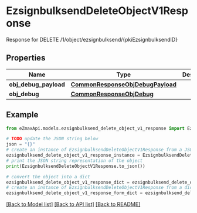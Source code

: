 # EzsignbulksendDeleteObjectV1Response

Response for DELETE /1/object/ezsignbulksend/{pkiEzsignbulksendID}

## Properties

Name | Type | Description | Notes
------------ | ------------- | ------------- | -------------
**obj_debug_payload** | [**CommonResponseObjDebugPayload**](CommonResponseObjDebugPayload.md) |  | 
**obj_debug** | [**CommonResponseObjDebug**](CommonResponseObjDebug.md) |  | [optional] 

## Example

```python
from eZmaxApi.models.ezsignbulksend_delete_object_v1_response import EzsignbulksendDeleteObjectV1Response

# TODO update the JSON string below
json = "{}"
# create an instance of EzsignbulksendDeleteObjectV1Response from a JSON string
ezsignbulksend_delete_object_v1_response_instance = EzsignbulksendDeleteObjectV1Response.from_json(json)
# print the JSON string representation of the object
print(EzsignbulksendDeleteObjectV1Response.to_json())

# convert the object into a dict
ezsignbulksend_delete_object_v1_response_dict = ezsignbulksend_delete_object_v1_response_instance.to_dict()
# create an instance of EzsignbulksendDeleteObjectV1Response from a dict
ezsignbulksend_delete_object_v1_response_form_dict = ezsignbulksend_delete_object_v1_response.from_dict(ezsignbulksend_delete_object_v1_response_dict)
```
[[Back to Model list]](../README.md#documentation-for-models) [[Back to API list]](../README.md#documentation-for-api-endpoints) [[Back to README]](../README.md)


